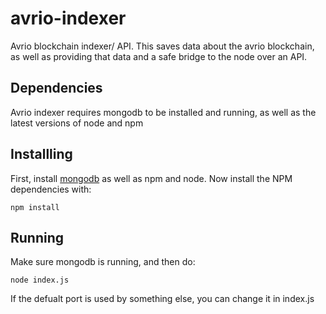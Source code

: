 # avrio-indexer
Avrio blockchain indexer/ API. This saves data about the avrio blockchain, as well as providing that data and a safe bridge to the node over an API. 
## Dependencies
Avrio indexer requires mongodb to be installed and running, as well as the latest versions of node and npm

## Installling
First, install [mongodb](https://www.mongodb.com) as well as npm and node.
Now install the NPM dependencies with:
```
npm install
```

## Running
Make sure mongodb is running, and then do:
```
node index.js
```
If the defualt port is used by something else, you can change it in index.js
